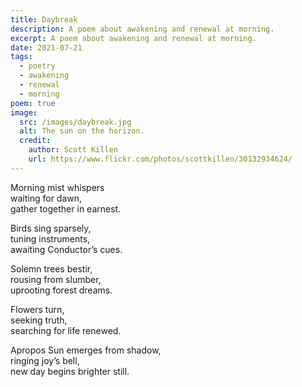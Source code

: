 ```yaml
---
title: Daybreak
description: A poem about awakening and renewal at morning.
excerpt: A poem about awakening and renewal at morning.
date: 2021-07-21
tags:
  - poetry
  - awakening
  - renewal
  - morning
poem: true
image:
  src: /images/daybreak.jpg
  alt: The sun on the horizon.
  credit:
    author: Scott Killen
    url: https://www.flickr.com/photos/scottkillen/30132934624/
---
```


Morning mist whispers  
waiting for dawn,  
gather together in earnest.

Birds sing sparsely,  
tuning instruments,  
awaiting Conductor’s cues.

Solemn trees bestir,  
rousing from slumber,  
uprooting forest dreams.

Flowers turn,  
seeking truth,  
searching for life renewed.

Apropos Sun emerges from shadow,  
ringing joy’s bell,  
new day begins brighter still.
